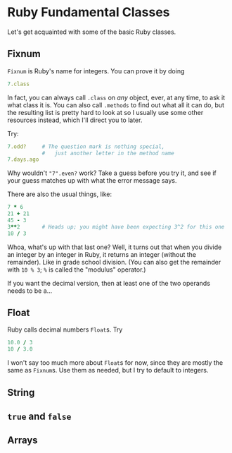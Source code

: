 # Ruby Fundamental Classes

Let's get acquainted with some of the basic Ruby classes.

## Fixnum

`Fixnum` is Ruby's name for integers. You can prove it by doing

```ruby
7.class
```

In fact, you can always call `.class` on *any* object, ever, at any time, to ask it what class it is. You can also call `.methods` to find out what all it can do, but the resulting list is pretty hard to look at so I usually use some other resources instead, which I'll direct you to later.

Try:

```ruby
7.odd?     # The question mark is nothing special,
           #   just another letter in the method name
7.days.ago
```

Why wouldn't `"7".even?` work? Take a guess before you try it, and see if your guess matches up with what the error message says.

There are also the usual things, like:

```ruby
7 * 6
21 + 21
45 - 3
3**2       # Heads up; you might have been expecting 3^2 for this one
10 / 3
```

Whoa, what's up with that last one? Well, it turns out that when you divide an integer by an integer in Ruby, it returns an integer (without the remainder). Like in grade school division. (You can also get the remainder with `10 % 3`; `%` is called the "modulus" operator.)

If you want the decimal version, then at least one of the two operands needs to be a...

## Float

Ruby calls decimal numbers `Float`s. Try

```ruby
10.0 / 3
10 / 3.0
```
I won't say too much more about `Float`s for now, since they are mostly the same as `Fixnum`s. Use them as needed, but I try to default to integers.

## String

## `true` and `false`


## Arrays
